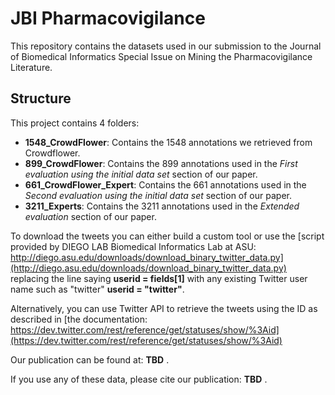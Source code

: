 # JBI Pharmacovigilance
This repository contains the datasets used in our submission to the Journal of Biomedical Informatics Special Issue on Mining the Pharmacovigilance Literature.

## Structure
This project contains 4 folders:
* **1548_CrowdFlower**: Contains the 1548 annotations we retrieved from Crowdflower.
* **899_CrowdFlower**: Contains the 899 annotations used in the *First evaluation using the initial data set* section of our paper.
* **661_CrowdFlower_Expert**: Contains the 661 annotations used in the *Second evaluation using the initial data set* section of our paper.
* **3211_Experts**: Contains the 3211 annotations used in the *Extended evaluation* section of our paper.

To download the tweets you can either build a custom tool or use the [script provided by DIEGO LAB Biomedical Informatics Lab at ASU: http://diego.asu.edu/downloads/download_binary_twitter_data.py](http://diego.asu.edu/downloads/download_binary_twitter_data.py) replacing the line saying **userid = fields[1]** with any existing Twitter user name such as "twitter" **userid = "twitter"**.

Alternatively, you can use Twitter API to retrieve the tweets using the ID as described in [the documentation: https://dev.twitter.com/rest/reference/get/statuses/show/%3Aid](https://dev.twitter.com/rest/reference/get/statuses/show/%3Aid)

Our publication can be found at: **TBD** .

If you use any of these data, please cite our publication: **TBD** .